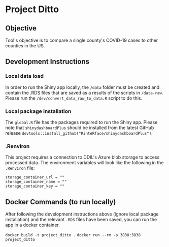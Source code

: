# Project Ditto

## Objective
Tool's objective is to compare a single county's COVID-19 cases to other counties in the US.

## Development Instructions

### Local data load
In order to run the Shiny app locally, the `/data` folder must be created and contain the .RDS files that are saved as a results of the scripts in `/data-raw`. Please run the `/dev/convert_data_raw_to_data.R` script to do this.

### Local package installation
The `global.R` file has the packages required to run the Shiny app. Please note that `shinydashboardPlus` should be installed from the latest GitHub release `devtools::install_github("RinteRface/shinydashboardPlus")`.

### .Renviron
This project requires a connection to DDIL's Azure blob storage to access processed data. The environment variables will look like the  following in the `.Renviron` file:

```
storage_container_url = ""
storage_container_name = ""
storage_container_key = ""
```


## Docker Commands (to run locally)
After following the development instructions above (ignore local package installation) and the relevant `.RDS` files have been saved, you can run the app in a docker container.

`docker build -t project_ditto .`
`docker run --rm -p 3838:3838 project_ditto`